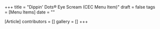+++
title = "Dippin' Dots® Eye Scream (CEC Menu Item)"
draft = false
tags = [Menu Items]
date = ""

[Article]
contributors = []
gallery = []
+++